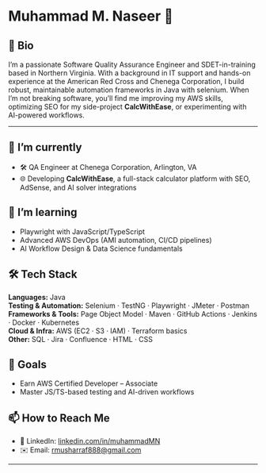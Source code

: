 # Muhammad M. Naseer 👋

## 📝 Bio
I’m a passionate Software Quality Assurance Engineer and SDET-in-training based in Northern Virginia. With a background in IT support and hands-on experience at the American Red Cross and Chenega Corporation, I build robust, maintainable automation frameworks in Java with selenium. When I’m not breaking software, you’ll find me improving my AWS skills, optimizing SEO for my side-project **CalcWithEase**, or experimenting with AI-powered workflows.

---

## 🔭 I’m currently
- 🛠️ QA Engineer at Chenega Corporation, Arlington, VA    
- 🌐 Developing **CalcWithEase**, a full-stack calculator platform with SEO, AdSense, and AI solver integrations  

## 🌱 I’m learning
- Playwright with JavaScript/TypeScript
- Advanced AWS DevOps (AMI automation, CI/CD pipelines)  
- AI Workflow Design & Data Science fundamentals  

## 🛠️ Tech Stack
**Languages:** Java  
**Testing & Automation:** Selenium · TestNG · Playwright · JMeter · Postman  
**Frameworks & Tools:** Page Object Model · Maven · GitHub Actions · Jenkins · Docker · Kubernetes  
**Cloud & Infra:** AWS (EC2 · S3 · IAM) · Terraform basics  
**Other:** SQL · Jira · Confluence · HTML · CSS  
 

## 🎯 Goals 
- Earn AWS Certified Developer – Associate  
- Master JS/TS-based testing and AI-driven workflows  

## 📫 How to Reach Me
- 🔗 LinkedIn: [linkedin.com/in/muhammadMN](https://linkedin.com/in/muhammadMN)  
- ✉️ Email: rmusharraf888@gmail.com   

---
